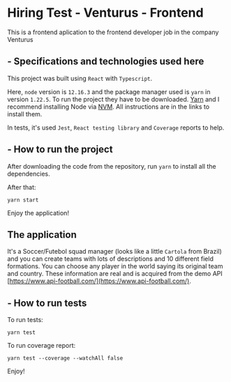 # Hiring Test - Venturus - Frontend

This is a frontend aplication to the frontend developer job in the company Venturus

## - Specifications and technologies used here

This project was built using `React` with `Typescript`.

Here, `node` version is `12.16.3` and the package manager used is `yarn` in version `1.22.5`. To run the project they have to be downloaded. [Yarn](https://classic.yarnpkg.com/lang/en/) and I recommend installing Node via [NVM](https://github.com/nvm-sh/nvm). All instructions are in the links to install them.

In tests, it's used `Jest`, `React testing library` and `Coverage` reports to help.

## - How to run the project

After downloading the code from the repository, run `yarn` to install all the dependencies.

After that:
```
yarn start
```

Enjoy the application!

## The application

It's a Soccer/Futebol squad manager (looks like a little `Cartola` from Brazil) and you can create teams with lots of descriptions and 10 different field formations. You can choose any player in the world saying its original team and country. These information are real and is acquired from the demo API [https://www.api-football.com/](https://www.api-football.com/).

## - How to run tests

To run tests:
```
yarn test
```

To run coverage report:
```
yarn test --coverage --watchAll false
```

Enjoy!
